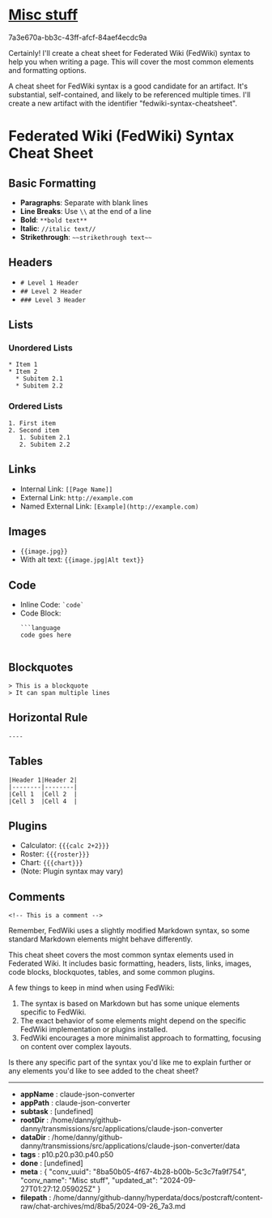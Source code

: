 # [Misc stuff](https://claude.ai/chat/8ba50b05-4f67-4b28-b00b-5c3c7fa9f754)

7a3e670a-bb3c-43ff-afcf-84aef4ecdc9a

 Certainly! I'll create a cheat sheet for Federated Wiki (FedWiki) syntax to help you when writing a page. This will cover the most common elements and formatting options.

<antThinking>A cheat sheet for FedWiki syntax is a good candidate for an artifact. It's substantial, self-contained, and likely to be referenced multiple times. I'll create a new artifact with the identifier "fedwiki-syntax-cheatsheet".</antThinking>

<antArtifact identifier="fedwiki-syntax-cheatsheet" type="text/markdown" title="Federated Wiki (FedWiki) Syntax Cheat Sheet">

# Federated Wiki (FedWiki) Syntax Cheat Sheet

## Basic Formatting

- **Paragraphs**: Separate with blank lines
- **Line Breaks**: Use `\\` at the end of a line
- **Bold**: `**bold text**`
- **Italic**: `//italic text//`
- **Strikethrough**: `~~strikethrough text~~`

## Headers

- `# Level 1 Header`
- `## Level 2 Header`
- `### Level 3 Header`

## Lists

### Unordered Lists
```
* Item 1
* Item 2
  * Subitem 2.1
  * Subitem 2.2
```

### Ordered Lists
```
1. First item
2. Second item
   1. Subitem 2.1
   2. Subitem 2.2
```

## Links

- Internal Link: `[[Page Name]]`
- External Link: `http://example.com`
- Named External Link: `[Example](http://example.com)`

## Images

- `{{image.jpg}}`
- With alt text: `{{image.jpg|Alt text}}`

## Code

- Inline Code: `` `code` ``
- Code Block:
  ```
  ```language
  code goes here
  ```
  ```

## Blockquotes

```
> This is a blockquote
> It can span multiple lines
```

## Horizontal Rule

`----`

## Tables

```
|Header 1|Header 2|
|--------|--------|
|Cell 1  |Cell 2  |
|Cell 3  |Cell 4  |
```

## Plugins

- Calculator: `{{{calc 2+2}}}`
- Roster: `{{{roster}}}`
- Chart: `{{{chart}}}`
- (Note: Plugin syntax may vary)

## Comments

```
<!-- This is a comment -->
```

Remember, FedWiki uses a slightly modified Markdown syntax, so some standard Markdown elements might behave differently.

</antArtifact>

This cheat sheet covers the most common syntax elements used in Federated Wiki. It includes basic formatting, headers, lists, links, images, code blocks, blockquotes, tables, and some common plugins.

A few things to keep in mind when using FedWiki:

1. The syntax is based on Markdown but has some unique elements specific to FedWiki.
2. The exact behavior of some elements might depend on the specific FedWiki implementation or plugins installed.
3. FedWiki encourages a more minimalist approach to formatting, focusing on content over complex layouts.

Is there any specific part of the syntax you'd like me to explain further or any elements you'd like to see added to the cheat sheet?

---

* **appName** : claude-json-converter
* **appPath** : claude-json-converter
* **subtask** : [undefined]
* **rootDir** : /home/danny/github-danny/transmissions/src/applications/claude-json-converter
* **dataDir** : /home/danny/github-danny/transmissions/src/applications/claude-json-converter/data
* **tags** : p10.p20.p30.p40.p50
* **done** : [undefined]
* **meta** : {
  "conv_uuid": "8ba50b05-4f67-4b28-b00b-5c3c7fa9f754",
  "conv_name": "Misc stuff",
  "updated_at": "2024-09-27T01:27:12.059025Z"
}
* **filepath** : /home/danny/github-danny/hyperdata/docs/postcraft/content-raw/chat-archives/md/8ba5/2024-09-26_7a3.md